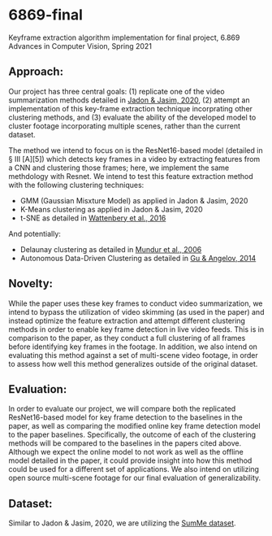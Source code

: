 # 6869-final
Keyframe extraction algorithm implementation for final project, 6.869 Advances in Computer Vision, Spring 2021

## Approach:
Our project has three central goals: (1) replicate one of the video summarization methods detailed in [Jadon & Jasim, 2020](https://arxiv.org/pdf/1910.04792.pdf), (2) attempt an implementation of this key-frame extraction technique incorprating other clustering methods, and (3) evaluate the ability of the developed model to cluster footage incorporating multiple scenes, rather than the current dataset.

The method we intend to focus on is the ResNet16-based model (detailed in § III [A][5]) which detects key frames in a video by extracting features from a CNN and clustering those frames; here, we implement the same methdology with Resnet. We intend to test this feature extraction method with the following clustering techniques:
- GMM (Gaussian Misxture Model) as applied in Jadon & Jasim, 2020
- K-Means clustering as applied in Jadon & Jasim, 2020
- t-SNE as detailed in [Wattenbery et al., 2016](https://distill.pub/2016/misread-tsne/)

And potentially:
- Delaunay clustering as detailed in [Mundur et al., 2006](https://link.springer.com/article/10.1007%2Fs00799-005-0129-9)
- Autonomous Data-Driven Clustering as detailed in [Gu & Angelov, 2014](https://eprints.lancs.ac.uk/id/eprint/79842/1/Autonomous_data_driven_real_time_clustering_v3.pdf)

## Novelty:
While the paper uses these key frames to conduct video summarization, we intend to bypass the utilization of video skimming (as used in the paper) and instead optimize the feature extraction and attempt different clustering methods in order to enable key frame detection in live video feeds. This is in comparison to the paper, as they conduct a full clustering of all frames before identifying key frames in the footage. In addition, we also intend on evaluating this method against a set of multi-scene video footage, in order to assess how well this method generalizes outside of the original dataset.

## Evaluation:
In order to evaluate our project, we will compare both the replicated ResNet16-based model for key frame detection to the baselines in the paper, as well as comparing the modified online key frame detection model to the paper baselines. Specifically, the outcome of each of the clustering methods will be compared to the baselines in the papers cited above. Although we expect the online model to not work as well as the offline model detailed in the paper, it could provide insight into how this method could be used for a different set of applications. We also intend on utilizing open source multi-scene footage for our final evaluation of generalizability.

## Dataset:
Similar to Jadon & Jasim, 2020, we are utilizing the [SumMe dataset](https://gyglim.github.io/me/vsum/index.html).